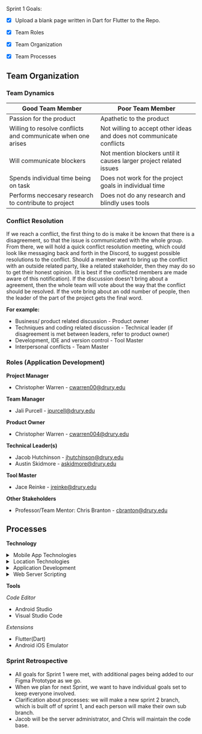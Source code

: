 Sprint 1 Goals:
- [X] Upload a blank page written in Dart for Flutter to the Repo.
- [X] Team Roles
- [X] Team Organization
- [X] Team Processes









## Team Organization


### Team Dynamics

| Good Team Member      | Poor Team Member |
| ----------- | ----------- |
| Passion for the product      | Apathetic to the product       |
| Willing to resolve conflicts and communicate when one arises   | Not willing to accept other ideas and does not communicate conflicts        |
|Will communicate blockers |Not mention blockers until it causes larger project related issues |
|Spends individual time being on task |Does not work for the project goals in individual time |
|Performs neccesary research to contribute to project |Does not do any research and blindly uses tools |

### Conflict Resolution

If we reach a conflict, the first thing to do is make it be known that there is a disagreement, so that the issue is communicated with the whole group. From there, we will hold a quick conflict resolution meeting, which could look like messaging back and forth in the Discord, to suggest possible resolutions to the conflict. Should a member want to bring up the conflict with an outside related party, like a related stakeholder, then they may do so to get their honest opinion. (It is best if the conflicted members are made aware of this notification). If the discussion doesn't bring about a agreement, then the whole team will vote about the way that the conflict should be resolved. If the vote bring about an odd number of people, then the leader of the part of the project gets the final word.

 **For example:**

* Business/ product related discussion - Product owner
* Techniques and coding related discussion - Technical leader 
(if disagreement is met between leaders, refer to product owner)
* Development, IDE and version control - Tool Master
* Interpersonal conflicts - Team Master

### Roles (Application Development)
**Project Manager**
* Christopher Warren - cwarren00@drury.edu



**Team Manager**
* Jali Purcell - jpurcell@drury.edu

**Product Owner**

* Christopher Warren - cwarren004@drury.edu

**Technical Leader(s)**
* Jacob Hutchinson - jhutchinson@drury.edu
* Austin Skidmore - askidmore@drury.edu

**Tool Master**
* Jace Reinke - jreinke@drury.edu

**Other Stakeholders** 

* Professor/Team Mentor: Chris Branton - cbranton@drury.edu

## Processes

**Technology**
<details>
<summary>&nbsp;Mobile App Technologies</summary>
<br>
<ul>
<li>React Native</li>
<li>Flutter</li>
</ul>
</details>

<details>
<summary>&nbsp;Location Technologies</summary>
<br>
<ul>
<li>Google Maps</li>
<li>Apple Maps</li>
<li>MapBox</li>
</ul>
</details>

<details>
<summary>&nbsp;Application Development</summary>
<br>
<ul>
<li>HTML</li>
<li>Dart</li>
<li>Javascript</li>
</ul>
</details>

<details>
<summary>&nbsp;Web Server Scripting</summary>
<br>
<ul>
<li>SQL</li>
<li>MongoDB</li>
</ul>
</details>


**Tools**

*Code Editor*
* Android Studio 
* Visual Studio Code

*Extensions*
* Flutter(Dart)
* Android iOS Emulator

### Sprint Retrospective

* All goals for Sprint 1 were met, with additional pages being added to our Figma Prototype as we go.
* When we plan for next Sprint, we want to have individual goals set to keep everyone involved.
* Clarification about processes: we will make a new sprint 2 branch, which is built off of sprint 1, and each person will make their own sub branch.
* Jacob will be the server administrator, and Chris will maintain the code base.


